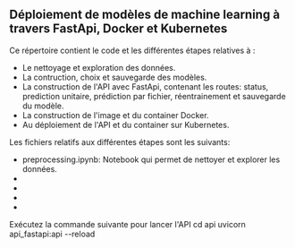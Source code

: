 ## Déploiement de modèles de machine learning à travers FastApi, Docker et Kubernetes
Ce répertoire contient le code et les différentes étapes relatives à : 
 - Le nettoyage et exploration des données.
 - La contruction, choix et sauvegarde des modèles.
 - La construction de l'API avec FastApi, contenant les routes: status, prediction unitaire, prédiction par fichier, réentrainement et sauvegarde du modèle.
 - La construction de l'image et du container Docker.
 - Au déploiement de l'API et du container sur Kubernetes.
 
Les fichiers relatifs aux différentes étapes sont les suivants: 
- preprocessing.ipynb: Notebook qui permet de nettoyer et explorer les données.
-
-
-
-

Exécutez la commande suivante pour lancer l'API
cd api
uvicorn api_fastapi:api --reload
